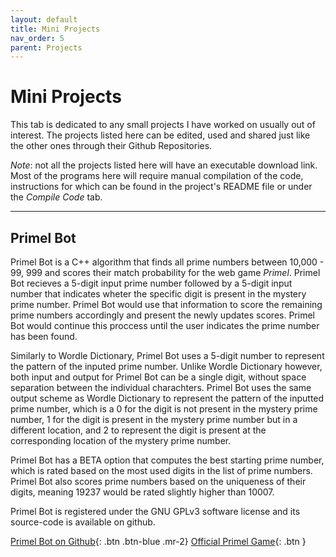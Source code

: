 ```yaml
---
layout: default
title: Mini Projects
nav_order: 5
parent: Projects
---
```


# Mini Projects

This tab is dedicated to any small projects I have worked on usually out of interest. The projects listed here can be edited, used and shared just like the other ones through their Github Repositories. 

*Note*: not all the projects listed here will have an executable download link. Most of the programs here will require manual compilation of the code, instructions for which can be found in the project's README file or under the *Compile Code* tab.

---

## Primel Bot

Primel Bot is a C++ algorithm that finds all prime numbers between 10,000 - 99, 999 and scores their match probability for the web game _Primel_. Primel Bot recieves a 5-digit input prime number followed by a 5-digit input number that indicates wheter the specific digit is present in the mystery prime number. Primel Bot would use that information to score the remaining prime numbers accordingly and present the newly updates scores. Primel Bot would continue this proccess until the user indicates the prime number has been found.

Similarly to Wordle Dictionary, Primel Bot uses a 5-digit number to represent the pattern of the inputed prime number. Unlike Wordle Dictionary however, both input and output for Primel Bot can be a single digit, without space separation between the individual charachters. Primel Bot uses the same output scheme as Wordle Dictionary to represent the pattern of the inputted prime number, which is a 0 for the digit is not present in the mystery prime number, 1 for the digit is present in the mystery prime number but in a different location, and 2 to represent the digit is present at the corresponding location of the mystery prime number.

Primel Bot has a BETA option that computes the best starting prime number, which is rated based on the most used digits in the list of prime numbers. Primel Bot also scores prime numbers based on the uniqueness of their digits, meaning 19237 would be rated slightly higher than 10007.

Primel Bot is registered under the GNU GPLv3 software license and its source-code is available on github.

[Primel Bot on Github](https://github.com/vladi443/primes){: .btn .btn-blue .mr-2}
[Official Primel Game](https://converged.yt/primel){: .btn }
